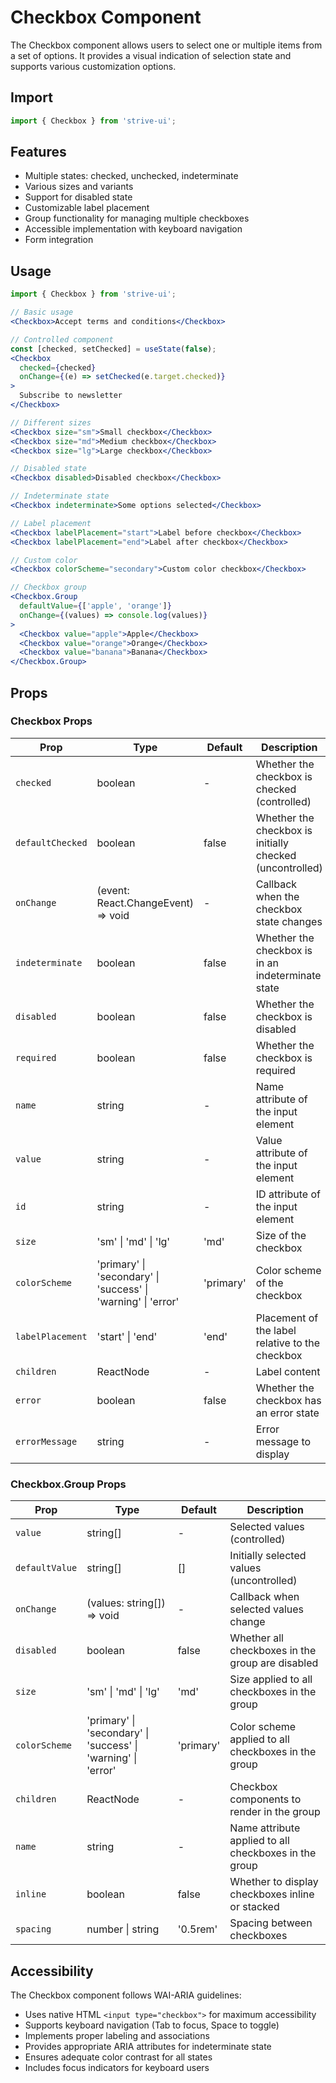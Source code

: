 # Checkbox Component

The Checkbox component allows users to select one or multiple items from a set of options. It provides a visual indication of selection state and supports various customization options.

## Import

```jsx
import { Checkbox } from 'strive-ui';
```

## Features

- Multiple states: checked, unchecked, indeterminate
- Various sizes and variants
- Support for disabled state
- Customizable label placement
- Group functionality for managing multiple checkboxes
- Accessible implementation with keyboard navigation
- Form integration

## Usage

```jsx
import { Checkbox } from 'strive-ui';

// Basic usage
<Checkbox>Accept terms and conditions</Checkbox>

// Controlled component
const [checked, setChecked] = useState(false);
<Checkbox 
  checked={checked}
  onChange={(e) => setChecked(e.target.checked)}
>
  Subscribe to newsletter
</Checkbox>

// Different sizes
<Checkbox size="sm">Small checkbox</Checkbox>
<Checkbox size="md">Medium checkbox</Checkbox>
<Checkbox size="lg">Large checkbox</Checkbox>

// Disabled state
<Checkbox disabled>Disabled checkbox</Checkbox>

// Indeterminate state
<Checkbox indeterminate>Some options selected</Checkbox>

// Label placement
<Checkbox labelPlacement="start">Label before checkbox</Checkbox>
<Checkbox labelPlacement="end">Label after checkbox</Checkbox>

// Custom color
<Checkbox colorScheme="secondary">Custom color checkbox</Checkbox>

// Checkbox group
<Checkbox.Group 
  defaultValue={['apple', 'orange']}
  onChange={(values) => console.log(values)}
>
  <Checkbox value="apple">Apple</Checkbox>
  <Checkbox value="orange">Orange</Checkbox>
  <Checkbox value="banana">Banana</Checkbox>
</Checkbox.Group>
```

## Props

### Checkbox Props

| Prop | Type | Default | Description |
|------|------|---------|-------------|
| `checked` | boolean | - | Whether the checkbox is checked (controlled) |
| `defaultChecked` | boolean | false | Whether the checkbox is initially checked (uncontrolled) |
| `onChange` | (event: React.ChangeEvent<HTMLInputElement>) => void | - | Callback when the checkbox state changes |
| `indeterminate` | boolean | false | Whether the checkbox is in an indeterminate state |
| `disabled` | boolean | false | Whether the checkbox is disabled |
| `required` | boolean | false | Whether the checkbox is required |
| `name` | string | - | Name attribute of the input element |
| `value` | string | - | Value attribute of the input element |
| `id` | string | - | ID attribute of the input element |
| `size` | 'sm' \| 'md' \| 'lg' | 'md' | Size of the checkbox |
| `colorScheme` | 'primary' \| 'secondary' \| 'success' \| 'warning' \| 'error' | 'primary' | Color scheme of the checkbox |
| `labelPlacement` | 'start' \| 'end' | 'end' | Placement of the label relative to the checkbox |
| `children` | ReactNode | - | Label content |
| `error` | boolean | false | Whether the checkbox has an error state |
| `errorMessage` | string | - | Error message to display |

### Checkbox.Group Props

| Prop | Type | Default | Description |
|------|------|---------|-------------|
| `value` | string[] | - | Selected values (controlled) |
| `defaultValue` | string[] | [] | Initially selected values (uncontrolled) |
| `onChange` | (values: string[]) => void | - | Callback when selected values change |
| `disabled` | boolean | false | Whether all checkboxes in the group are disabled |
| `size` | 'sm' \| 'md' \| 'lg' | 'md' | Size applied to all checkboxes in the group |
| `colorScheme` | 'primary' \| 'secondary' \| 'success' \| 'warning' \| 'error' | 'primary' | Color scheme applied to all checkboxes in the group |
| `children` | ReactNode | - | Checkbox components to render in the group |
| `name` | string | - | Name attribute applied to all checkboxes in the group |
| `inline` | boolean | false | Whether to display checkboxes inline or stacked |
| `spacing` | number \| string | '0.5rem' | Spacing between checkboxes |

## Accessibility

The Checkbox component follows WAI-ARIA guidelines:
- Uses native HTML `<input type="checkbox">` for maximum accessibility
- Supports keyboard navigation (Tab to focus, Space to toggle)
- Implements proper labeling and associations
- Provides appropriate ARIA attributes for indeterminate state
- Ensures adequate color contrast for all states
- Includes focus indicators for keyboard users
